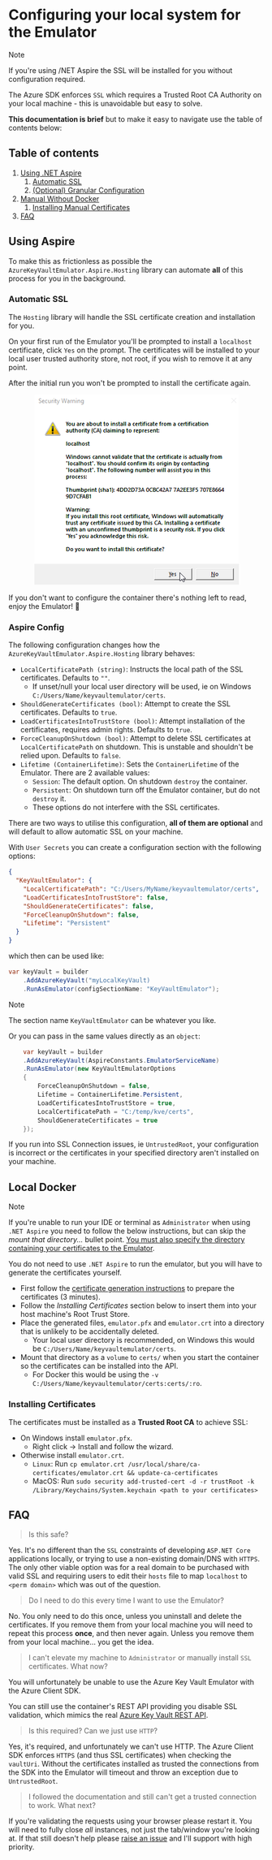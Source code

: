# Configuring your local system for the Emulator

> [!NOTE]
> If you're using /NET Aspire the SSL will be installed for you without configuration required.

The Azure SDK enforces `SSL` which requires a Trusted Root CA Authority on your local machine - this is unavoidable but easy to solve.

**This documentation is brief** but to make it easy to navigate use the table of contents below:

## Table of contents

1. [Using .NET Aspire](#using-aspire)
    1. [Automatic SSL](#automatic-ssl)
    2. [(Optional) Granular Configuration](#aspire-config)
2. [Manual Without Docker](#local-docker)
    1. [Installing Manual Certificates](#installing-certificates)
3. [FAQ](#FAQ)

## Using Aspire

To make this as frictionless as possible the `AzureKeyVaultEmulator.Aspire.Hosting` library can automate **all** of this process for you in the background.

### Automatic SSL

The `Hosting` library will handle the SSL certificate creation and installation for you. 

On your first run of the Emulator you'll be prompted to install a `localhost` certificate, click `Yes` on the prompt. The certificates will be installed to your local user trusted authority store, not root, if you wish to remove it at any point. 

After the initial run you won't be prompted to install the certificate again.

<p align="center">
    <img src="assets/LocalhostPrompt.png">
</p>

If you don't want to configure the container there's nothing left to read, enjoy the Emulator! 🎉

### Aspire Config

The following configuration changes how the `AzureKeyVaultEmulator.Aspire.Hosting` library behaves:

- `LocalCertificatePath (string)`: Instructs the local path of the SSL certificates. Defaults to `""`.
    - If unset/null your local user directory will be used, ie on Windows `C:/Users/Name/keyvaultemulator/certs`.
- `ShouldGenerateCertificates (bool)`: Attempt to create the SSL certificates. Defaults to `true`.
- `LoadCertificatesIntoTrustStore (bool)`: Attempt installation of the certificates, requires admin rights. Defaults to `true`.
- `ForceCleanupOnShutdown (bool)`: Attempt to delete SSL certificates at `LocalCertificatePath` on shutdown. This is unstable and shouldn't be relied upon. Defaults to `false`.
- `Lifetime (ContainerLifetime)`: Sets the `ContainerLifetime` of the Emulator. There are 2 available values:
    - `Session`: The default option. On shutdown `destroy` the container.
    - `Persistent`: On shutdown turn off the Emulator container, but do not `destroy` it.
    - These options do not interfere with the SSL certificates.

There are two ways to utilise this configuration, **all of them are optional** and will default to allow automatic SSL on your machine.

With `User Secrets` you can create a configuration section with the following options:

```json
{
  "KeyVaultEmulator": {
    "LocalCertificatePath": "C:/Users/MyName/keyvaultemulator/certs",
    "LoadCertificatesIntoTrustStore": false,
    "ShouldGenerateCertificates": false,
    "ForceCleanupOnShutdown": false,
    "Lifetime": "Persistent"
  }
}
```

which then can be used like:

```cs
var keyVault = builder
    .AddAzureKeyVault("myLocalKeyVault)
    .RunAsEmulator(configSectionName: "KeyVaultEmulator");
```

> [!NOTE]
> The section name `KeyVaultEmulator` can be whatever you like.

Or you can pass in the same values directly as an `object`:

```cs
    var keyVault = builder
    .AddAzureKeyVault(AspireConstants.EmulatorServiceName)
    .RunAsEmulator(new KeyVaultEmulatorOptions
    {
        ForceCleanupOnShutdown = false,
        Lifetime = ContainerLifetime.Persistent,
        LoadCertificatesIntoTrustStore = true,
        LocalCertificatePath = "C:/temp/kve/certs",
        ShouldGenerateCertificates = true
    });
```

If you run into SSL Connection issues, ie `UntrustedRoot`, your configuration is incorrect or the certificates in your specified directory aren't installed on your machine.

## Local Docker

> [!NOTE]
> If you're unable to run your IDE or terminal as `Administrator` when using `.NET Aspire` you need to follow the below instructions, but can skip the *mount that directory...* bullet point. [You must also specify the directory containing your certificates to the Emulator](#aspire-config).

You do not need to use `.NET Aspire` to run the emulator, but you will have to generate the certificates yourself.

- First follow the [certificate generation instructions](https://github.com/james-gould/azure-keyvault-emulator/blob/development/docs/CertificateUtilities/README.md) to prepare the certificates (3 minutes).
- Follow the *Installing Certificates* section below to insert them into your host machine's Root Trust Store.
- Place the generated files, `emulator.pfx` and `emulator.crt` into a directory that is unlikely to be accidentally deleted. 
    - Your local user directory is recommended, on Windows this would be `C:/Users/Name/keyvaultemulator/certs`.
- Mount that directory as a `volume` to `certs/` when you start the container so the certificates can be installed into the API.
    - For Docker this would be using the `-v C:/Users/Name/keyvaultemulator/certs:certs/:ro`.

### Installing Certificates

The certificates must be installed as a **Trusted Root CA** to achieve SSL:

- On Windows install `emulator.pfx`.
    - Right click -> Install and follow the wizard.
- Otherwise install `emulator.crt`.
    - `Linux`: Run `cp emulator.crt /usr/local/share/ca-certificates/emulator.crt && update-ca-certificates`
    - MacOS: Run `sudo security add-trusted-cert -d -r trustRoot -k /Library/Keychains/System.keychain <path to your certificates>`

## FAQ

> Is this safe?

Yes. It's no different than the `SSL` constraints of developing `ASP.NET Core` applications locally, or trying to use a non-existing domain/DNS with `HTTPS`.  The only other viable option was for a real domain to be purchased with valid SSL and requiring users to edit their `hosts` file to map `localhost` to `<perm domain>` which was out of the question.

> Do I need to do this every time I want to use the Emulator?

No. You only need to do this once, unless you uninstall and delete the certificates. If you remove them from your local machine you will need to repeat this process **once**, and then never again. Unless you remove them from your local machine... you get the idea.

> I can't elevate my machine to `Administrator` or manually install `SSL` certificates. What now?

You will unfortunately be unable to use the Azure Key Vault Emulator with the Azure Client SDK. 

You can still use the container's REST API providing you disable SSL validation, which mimics the real [Azure Key Vault REST API](https://learn.microsoft.com/en-us/rest/api/keyvault/).

> Is this required? Can we just use `HTTP`?

Yes, it's required, and unfortunately we can't use HTTP. The Azure Client SDK enforces `HTTPS` (and thus SSL certificates) when checking the `vaultUri`. Without the certificates installed as trusted the connections from the SDK into the Emulator will timeout and throw an exception due to `UntrustedRoot`.

> I followed the documentation and still can't get a trusted connection to work. What next?

If you're validating the requests using your browser please restart it. You will need to fully close *all* instances, not just the tab/window you're looking at. If that still doesn't help please [raise an issue](https://github.com/james-gould/azure-keyvault-emulator/issues) and I'll support with high priority.
